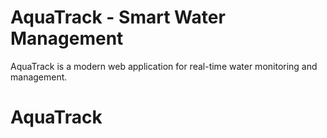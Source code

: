 # AquaTrack - Smart Water Management

AquaTrack is a modern web application for real-time water monitoring and management.
# AquaTrack
